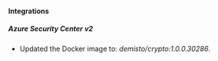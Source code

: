 #### Integrations
##### Azure Security Center v2
- Updated the Docker image to: *demisto/crypto:1.0.0.30286*.
